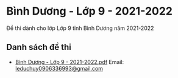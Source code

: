 # Bình Dương - Lớp 9 - 2021-2022

Đề thi dành cho lớp Lớp 9 tỉnh Bình Dương năm 2021-2022

## Danh sách đề thi

- [Bình Dương - Lớp 9 - 2021-2022.pdf](Bình%20Dương%20-%20Lớp%209%20-%202021-2022.pdf)
Email: leduchuy0906336993@gmail.com


